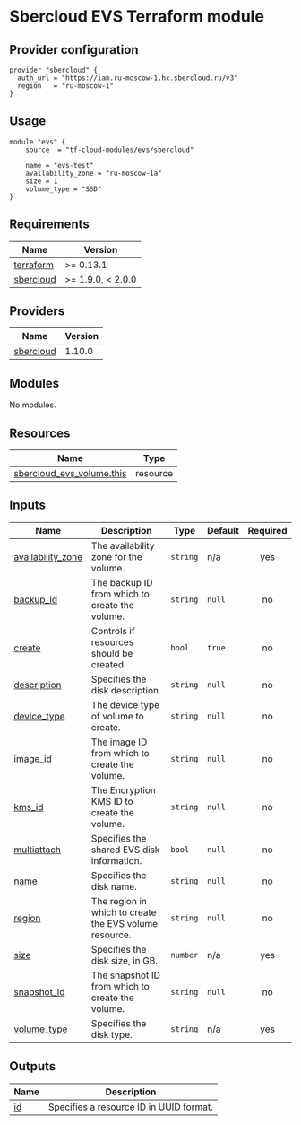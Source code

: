 # Sbercloud EVS Terraform module

## Provider configuration
```hcl
provider "sbercloud" {
  auth_url = "https://iam.ru-moscow-1.hc.sbercloud.ru/v3"
  region   = "ru-moscow-1"
}
```

## Usage
```hcl
module "evs" {
    source  = "tf-cloud-modules/evs/sbercloud"

    name = "evs-test"
    availability_zone = "ru-moscow-1a"
    size = 1
    volume_type = "SSD"
}
```


<!-- BEGIN_TF_DOCS -->
## Requirements

| Name | Version |
|------|---------|
| <a name="requirement_terraform"></a> [terraform](#requirement\_terraform) | >= 0.13.1 |
| <a name="requirement_sbercloud"></a> [sbercloud](#requirement\_sbercloud) | >= 1.9.0, < 2.0.0 |

## Providers

| Name | Version |
|------|---------|
| <a name="provider_sbercloud"></a> [sbercloud](#provider\_sbercloud) | 1.10.0 |

## Modules

No modules.

## Resources

| Name | Type |
|------|------|
| [sbercloud_evs_volume.this](https://registry.terraform.io/providers/sbercloud-terraform/sbercloud/latest/docs/resources/evs_volume) | resource |

## Inputs

| Name | Description | Type | Default | Required |
|------|-------------|------|---------|:--------:|
| <a name="input_availability_zone"></a> [availability\_zone](#input\_availability\_zone) | The availability zone for the volume. | `string` | n/a | yes |
| <a name="input_backup_id"></a> [backup\_id](#input\_backup\_id) | The backup ID from which to create the volume. | `string` | `null` | no |
| <a name="input_create"></a> [create](#input\_create) | Controls if resources should be created. | `bool` | `true` | no |
| <a name="input_description"></a> [description](#input\_description) | Specifies the disk description. | `string` | `null` | no |
| <a name="input_device_type"></a> [device\_type](#input\_device\_type) | The device type of volume to create. | `string` | `null` | no |
| <a name="input_image_id"></a> [image\_id](#input\_image\_id) | The image ID from which to create the volume. | `string` | `null` | no |
| <a name="input_kms_id"></a> [kms\_id](#input\_kms\_id) | The Encryption KMS ID to create the volume. | `string` | `null` | no |
| <a name="input_multiattach"></a> [multiattach](#input\_multiattach) | Specifies the shared EVS disk information. | `bool` | `null` | no |
| <a name="input_name"></a> [name](#input\_name) | Specifies the disk name. | `string` | `null` | no |
| <a name="input_region"></a> [region](#input\_region) | The region in which to create the EVS volume resource. | `string` | `null` | no |
| <a name="input_size"></a> [size](#input\_size) | Specifies the disk size, in GB. | `number` | n/a | yes |
| <a name="input_snapshot_id"></a> [snapshot\_id](#input\_snapshot\_id) | The snapshot ID from which to create the volume. | `string` | `null` | no |
| <a name="input_volume_type"></a> [volume\_type](#input\_volume\_type) | Specifies the disk type. | `string` | n/a | yes |

## Outputs

| Name | Description |
|------|-------------|
| <a name="output_id"></a> [id](#output\_id) | Specifies a resource ID in UUID format. |
<!-- END_TF_DOCS -->